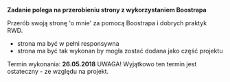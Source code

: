 **Zadanie polega na przerobieniu strony z wykorzystaniem Boostrapa**

Przerób swoją stronę 'o mnie' za pomocą Boostrapa i dobrych praktyk RWD.
* strona ma być w pełni responsywna
* strona ma być tak wykonan by mogła zostać dodana jako część projektu

Termin wykonania: **26.05.2018** UWAGA! Wyjątkowo ten termin jest ostateczny - ze względu na projekt.